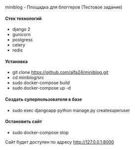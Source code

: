 miniblog - Площадка для блоггеров (Тестовое задание)

#### Стек технологий
* django 2
* gunicorn 
* postgress
* celery
* redis


#### Установка
* git clone https://github.com/alfa24/miniblog.git
* cd miniblog/src
* sudo docker-compose build
* sudo docker-compose up -d


#### Создать суперпользователя в базе
* sudo exec djangoapp python manage.py createsuperuser


#### Остановить сайт
* sudo docker-compose stop

Сайт будет доступен по адресу http://127.0.0.1:8000